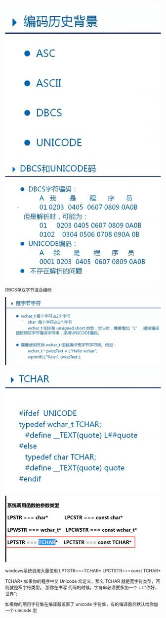 ![img.png](img.png)
![img_1.png](img_1.png)

DBCS单双字节混合编码

![img_2.png](img_2.png)

![img_3.png](img_3.png)


![img_4.png](img_4.png)

windows系统调用大量使用
LPTSTR===TCHAR*
LPCTSTR===const TCHAR*

TCHAR*
如果你的程序中又 Unicode 宏定义，那么 TCHAR 就是宽字符类型，否则就是窄字符类型。
那你在书写 代码的时候，字符串必须要多加一个 L
L"你好，世界";

如果你的项目字符集在编译器设置了 unicode 字符集，有的编译器会默认给你加一个 unicode 宏




